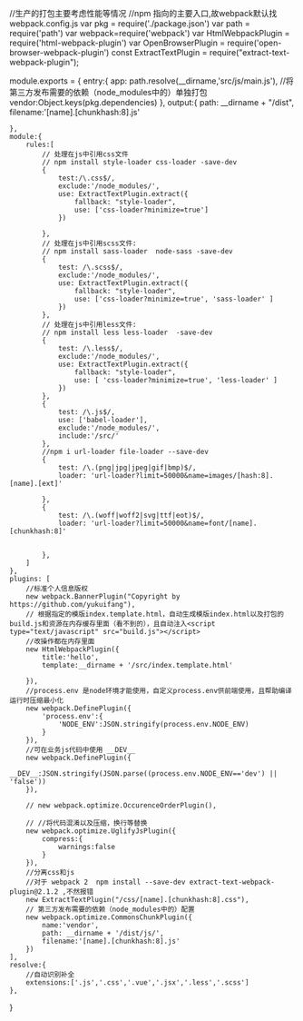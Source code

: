 //生产的打包主要考虑性能等情况
//npm 指向的主要入口,故webpack默认找webpack.config.js
var pkg = require('./package.json')
var path = require('path')
var webpack=require('webpack')
var HtmlWebpackPlugin = require('html-webpack-plugin')
var OpenBrowserPlugin = require('open-browser-webpack-plugin')
const ExtractTextPlugin = require("extract-text-webpack-plugin");



module.exports = {
    entry:{
        app: path.resolve(__dirname,'src/js/main.js'),
        //将第三方发布需要的依赖（node_modules中的）单独打包
        vendor:Object.keys(pkg.dependencies)
    },
    output:{
        path: __dirname + "/dist",
        filename:'[name].[chunkhash:8].js'

    },
    module:{
        rules:[
            // 处理在js中引用css文件
            // npm install style-loader css-loader -save-dev
            {
                test:/\.css$/,
                exclude:'/node_modules/',
                use: ExtractTextPlugin.extract({
                    fallback: "style-loader",
                    use: ['css-loader?minimize=true']
                })

            },
            // 处理在js中引用scss文件:
            // npm install sass-loader  node-sass -save-dev
            {
                test: /\.scss$/,
                exclude:'/node_modules/',
                use: ExtractTextPlugin.extract({
                    fallback: "style-loader",
                    use: ['css-loader?minimize=true', 'sass-loader' ]
                })
            },
            // 处理在js中引用less文件:
            // npm install less less-loader  -save-dev
            {
                test: /\.less$/,
                exclude:'/node_modules/',
                use: ExtractTextPlugin.extract({
                    fallback: "style-loader",
                    use: [ 'css-loader?minimize=true', 'less-loader' ]
                })
            },
            {
                test: /\.js$/,
                use: ['babel-loader'],
                exclude:'/node_modules/',
                include:'/src/'
            },
            //npm i url-loader file-loader --save-dev
            {
                test: /\.(png|jpg|jpeg|gif|bmp)$/,
                loader: 'url-loader?limit=50000&name=images/[hash:8].[name].[ext]'

            },
            {
                test: /\.(woff|woff2|svg|ttf|eot)$/,
                loader: 'url-loader?limit=50000&name=font/[name].[chunkhash:8]'


            },
        ]
    },
    plugins: [
        //标准个人信息版权
        new webpack.BannerPlugin("Copyright by https://github.com/yukuifang"),
        // 根据指定的模版index.template.html，自动生成模版index.html以及打包的build.js和资源在内存缓存里面（看不到的），且自动注入<script type="text/javascript" src="build.js"></script>
        //改操作都在内存里面
        new HtmlWebpackPlugin({
            title:'hello',
            template:__dirname + '/src/index.template.html'

        }),
        //process.env 是node环境才能使用，自定义process.env供前端使用，且帮助编译运行时压缩最小化
        new webpack.DefinePlugin({
            'process.env':{
                'NODE_ENV':JSON.stringify(process.env.NODE_ENV)
            }
        }),
        //可在业务js代码中使用 __DEV__
        new webpack.DefinePlugin({
            __DEV__:JSON.stringify(JSON.parse((process.env.NODE_ENV=='dev') || 'false'))
        }),

        // new webpack.optimize.OccurenceOrderPlugin(),

        // //将代码混淆以及压缩，换行等替换
        new webpack.optimize.UglifyJsPlugin({
            compress:{
                warnings:false
            }
        }),
        //分离css和js
        //对于 webpack 2  npm install --save-dev extract-text-webpack-plugin@2.1.2 ,不然报错
        new ExtractTextPlugin("/css/[name].[chunkhash:8].css"),
        // 第三方发布需要的依赖（node_modules中的）配置
        new webpack.optimize.CommonsChunkPlugin({
            name:'vendor',
            path: __dirname + '/dist/js/',
            filename:'[name].[chunkhash:8].js'
        })
    ],
    resolve:{
        //自动识别补全
        extensions:['.js','.css','.vue','.jsx','.less','.scss']
    },

}